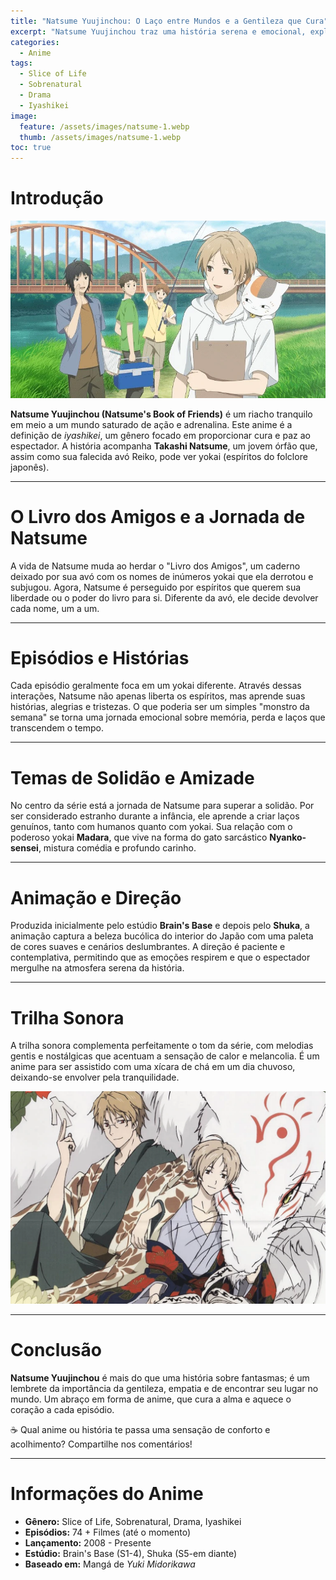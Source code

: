 ```yaml
---
title: "Natsume Yuujinchou: O Laço entre Mundos e a Gentileza que Cura"
excerpt: "Natsume Yuujinchou traz uma história serena e emocional, explorando o encontro entre humanos e yokai com muita empatia e ternura."
categories:
  - Anime
tags:
  - Slice of Life
  - Sobrenatural
  - Drama
  - Iyashikei
image:
  feature: /assets/images/natsume-1.webp
  thumb: /assets/images/natsume-1.webp
toc: true
---
```


# Introdução

![Takashi Natsume sentado sob uma árvore com seu fiel companheiro, Nyanko-sensei.](/assets/images/natsume-1.webp)

**Natsume Yuujinchou (Natsume's Book of Friends)** é um riacho tranquilo em meio a um mundo saturado de ação e adrenalina. Este anime é a definição de <em>iyashikei</em>, um gênero focado em proporcionar cura e paz ao espectador. A história acompanha **Takashi Natsume**, um jovem órfão que, assim como sua falecida avó Reiko, pode ver yokai (espíritos do folclore japonês).

---

# O Livro dos Amigos e a Jornada de Natsume

A vida de Natsume muda ao herdar o "Livro dos Amigos", um caderno deixado por sua avó com os nomes de inúmeros yokai que ela derrotou e subjugou. Agora, Natsume é perseguido por espíritos que querem sua liberdade ou o poder do livro para si. Diferente da avó, ele decide devolver cada nome, um a um.

---

# Episódios e Histórias

Cada episódio geralmente foca em um yokai diferente. Através dessas interações, Natsume não apenas liberta os espíritos, mas aprende suas histórias, alegrias e tristezas. O que poderia ser um simples "monstro da semana" se torna uma jornada emocional sobre memória, perda e laços que transcendem o tempo.

---

# Temas de Solidão e Amizade

No centro da série está a jornada de Natsume para superar a solidão. Por ser considerado estranho durante a infância, ele aprende a criar laços genuínos, tanto com humanos quanto com yokai. Sua relação com o poderoso yokai **Madara**, que vive na forma do gato sarcástico **Nyanko-sensei**, mistura comédia e profundo carinho.

---

# Animação e Direção

Produzida inicialmente pelo estúdio **Brain's Base** e depois pelo **Shuka**, a animação captura a beleza bucólica do interior do Japão com uma paleta de cores suaves e cenários deslumbrantes. A direção é paciente e contemplativa, permitindo que as emoções respirem e que o espectador mergulhe na atmosfera serena da história.

---

# Trilha Sonora

A trilha sonora complementa perfeitamente o tom da série, com melodias gentis e nostálgicas que acentuam a sensação de calor e melancolia. É um anime para ser assistido com uma xícara de chá em um dia chuvoso, deixando-se envolver pela tranquilidade.

![Natsume devolvendo o nome a um yokai em uma cena emocionante e iluminada.](/assets/images/natsume-2.webp)

---

# Conclusão

**Natsume Yuujinchou** é mais do que uma história sobre fantasmas; é um lembrete da importância da gentileza, empatia e de encontrar seu lugar no mundo. Um abraço em forma de anime, que cura a alma e aquece o coração a cada episódio.

☕ Qual anime ou história te passa uma sensação de conforto e acolhimento? Compartilhe nos comentários!

---

# Informações do Anime

- **Gênero:** Slice of Life, Sobrenatural, Drama, Iyashikei  
- **Episódios:** 74 + Filmes (até o momento)  
- **Lançamento:** 2008 - Presente  
- **Estúdio:** Brain's Base (S1-4), Shuka (S5-em diante)  
- **Baseado em:** Mangá de *Yuki Midorikawa*
